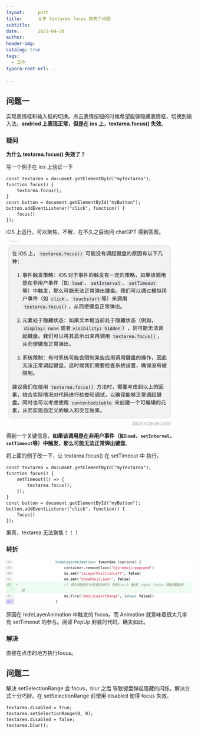 ```yaml
---
layout:     post
title:      关于 textarea focus 的两个问题
subtitle:  
date:       2023-04-20
author:     
header-img: 
catalog: true
tags:
  - 工作
typora-root-url: ..

---
```


## 问题一

实现表情框和输入框的切换。点击表情按钮的时候希望能够隐藏表情框，切换到输入法。**andriod 上表现正常，但是在 ios 上，textarea.focus() 失效**。

### 疑问

**为什么 textarea.focus() 失效了？**

写一个例子在 ios 上验证一下

```
const textarea = document.getElementById("myTextarea");
function focus() {
	textarea.focus();
}
const button = document.getElementById("myButton");
button.addEventListener("click", function() {
   	focus()
});
```

iOS 上运行，可以聚焦。不解，在不久之后询问 chatGPT 得到答案。

<img src="/../img/postImage/image-20230426232107692.png" alt="image-20230426232107692" style="zoom:50%;" />

得到一个关键信息，**如果该调用是在非用户事件（如`load`、`setInterval`、`setTimeout`等）中触发，那么可能无法正常弹出键盘**。

将上面的例子改一下，让 textarea.focus() 在 setTimeout 中 执行。

```
const textarea = document.getElementById("myTextarea");
function focus() {
	setTimeout(() => {
		textarea.focus();
	});
}
const button = document.getElementById("myButton");
button.addEventListener("click", function() {
   	focus()
});
```

果真，textarea 无法聚焦！！！

### 转折

![image-20230426232925934](/../img/postImage/image-20230426232925934.png)

原因在 hideLayerAnimation 中触发的 focus。而 Animation 就意味着很大几率有 setTimeout 的参与。阅读 PopUp 封装的代码，确实如此。

### 解决

直接在点击的地方执行focus。

## 问题二

解决 setSelectionRange 会 focus，blur 之后 导致键盘弹起隐藏的闪烁。解决方式十分巧妙。在 setSelectionRange 前使用 disabled 使得 focus 失效。

```
textarea.disabled = true;
textarea.setSelectionRange(0, 0);
textarea.disabled = false;
textarea.blur();
```

